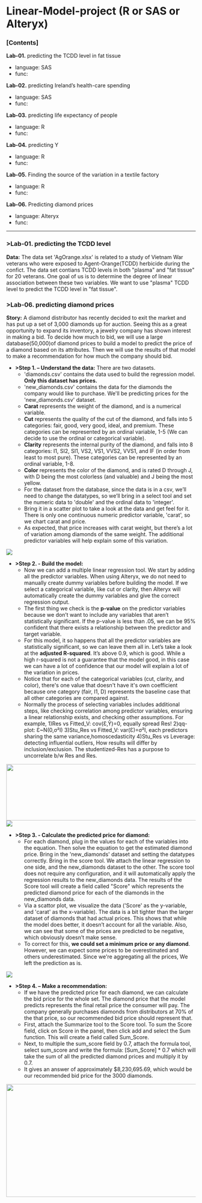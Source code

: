 # Linear-Model-project (R or SAS or Alteryx)

### [Contents] 

__Lab-01.__ predicting the TCDD level in fat tissue
  - language: SAS 
  - func:

__Lab-02.__ predicting Ireland’s health-care spending  
  - language: SAS 
  - func:  

__Lab-03.__ predicting life expectancy of people  
  - language: R 
  - func:  
   
__Lab-04.__ predicting Y 
  - language: R 
  - func:    

__Lab-05.__ Finding the source of the variation in a textile factory
  - language: R 
  - func:    

__Lab-06.__ Predicting diamond prices
  - language: Alteryx 
  - func:   
----------------------------------------------------------------------
### >Lab-01. predicting the TCDD level

__Data:__ The data set 'AgOrange.xlsx' is related to a study of Vietnam War veterans who were exposed to Agent-Orange(TCDD) herbicide during the confict. The data set contians TCDD levels in both "plasma" and "fat tissue" for 20 veterans. One goal of us is to determine the degree of linear association between these two variables. We want to use "plasma" TCDD level to predict the TCDD level in "fat tissue".





### >Lab-06. predicting diamond prices

__Story:__ A diamond distributor has recently decided to exit the market and has put up a set of 3,000 diamonds up for auction. Seeing this as a great opportunity to expand its inventory, a jewelry company has shown interest in making a bid. To decide how much to bid, we will use a large database(50,000)of diamond prices to build a model to predict the price of a diamond based on its attributes. Then we will use the results of that model to make a recommendation for how much the company should bid.

 - **>Step 1. – Understand the data:** There are two datasets. 
   - 'diamonds.csv' contains the data used to build the regression model. **Only this dataset has prices.**
   - 'new_diamonds.csv' contains the data for the diamonds the company would like to purchase. We'll be predicting prices for the 'new_diamonds.csv' dataset.
   - **Carat** represents the weight of the diamond, and is a numerical variable.
   - **Cut** represents the quality of the cut of the diamond, and falls into 5 categories: fair, good, very good, ideal, and premium. These categories can be represented by an ordinal variable, 1-5 (We can decide to use the ordinal or categorical variable).
   - **Clarity** represents the internal purity of the diamond, and falls into 8 categories: I1, SI2, SI1, VS2, VS1, VVS2, VVS1, and IF (in order from least to most pure). These categories can be represented by an ordinal variable, 1-8. 
   - **Color** represents the color of the diamond, and is rated D through J, with D being the most colorless (and valuable) and J being the most yellow.
   - For the dataset from the database, since the data is in a csv, we’ll need to change the datatypes, so we’ll bring in a select tool and set the numeric data to 'double' and the ordinal data to 'integer'. 
   - Bring it in a scatter plot to take a look at the data and get feel for it. There is only one continuous numeric predictor variable, 'carat', so we chart carat and price. 
   - As expected, that price increases with carat weight, but there’s a lot of variation among diamonds of the same weight. The additional predictor variables will help explain some of this variation.
<img src="https://user-images.githubusercontent.com/31917400/33441774-62ef790c-d5eb-11e7-845b-5d9a2d787624.jpg" />  
   
 - **>Step 2. - Build the model:** 
   - Now we can add a multiple linear regression tool. We start by adding all the predictor variables. When using Alteryx, we do not need to manually create dummy variables before building the model. If we select a categorical variable, like cut or clarity, then Alteryx will automatically create the dummy variables and give the correct regression output. 
   - The first thing we check is the **p-value** on the predictor variables because we don’t want to include any variables that aren’t statistically significant. If the p-value is less than .05, we can be 95% confident that there exists a relationship between the predictor and target variable.
   - For this model, it so happens that all the predictor variables are statistically significant, so we can leave them all in. Let’s take a look at the **adjusted R-squared**. It’s above 0.9, which is good. While a high r-squared is not a guarantee that the model good, in this case we can have a lot of confidence that our model will explain a lot of the variation in prices.
   - Notice that for each of the categorical variables (cut, clarity, and color), there's one value that doesn't have it's own coefficient because one category (fair, I1, D) represents the baseline case that all other categories are compared against. 
   - Normally the process of selecting variables includes additional steps, like checking correlation among predictor variables, ensuring a linear relationship exists, and checking other assumptions. For example, 1)Res vs Fitted_V: cov(Ɛ,Ŷ)=0, equally spread Res! 2)qq-plot: Ɛ~N(0,σ²I) 3)Stu_Res vs Fitted_V: var(Ɛ)=σ²I, each predictors sharing the same variance,homoscedasticity 4)Stu_Res vs Leverage: detecting influential outliers, How results will differ by inclusion/exclusion. The studentized-Res has a purpose to uncorrelate b/w Res and Res.
<img src="https://user-images.githubusercontent.com/31917400/33443681-15d6abf4-d5f0-11e7-9d23-1e7946813eff.jpg" width="600" height="150" />
<img src="https://user-images.githubusercontent.com/31917400/33443182-d9d00322-d5ee-11e7-91f3-d6244ec9394a.jpg" />

 - **>Step 3. - Calculate the predicted price for diamond:** 
   - For each diamond, plug in the values for each of the variables into the equation. Then solve the equation to get the estimated diamond price. Bring in the 'new_diamonds' dataset and setting the datatypes correctly. Bring in the score tool. We attach the linear regression to one side, and the new_diamonds dataset to the other. The score tool does not require any configuration, and it will automatically apply the regression results to the new_diamonds data. The results of the Score tool will create a field called "Score" which represents the predicted diamond price for each of the diamonds in the new_diamonds data.
   - Via a scattor plot, we visualize the data ('Score' as the y-variable, and 'carat' as the x-variable). The data is a bit tighter than the larger dataset of diamonds that had actual prices. This shows that while the model does better, it doesn’t account for all the variable. Also, we can see that some of the prices are predicted to be negative, which obviously doesn’t make sense. 
   - To correct for this, **we could set a minimum price or any diamond**. However, we can expect some prices to be overestimated and others underestimated. Since we're aggregating all the prices, We left the prediction as is.
<img src="https://user-images.githubusercontent.com/31917400/33454908-3ffe3a7e-d612-11e7-9932-71bd57c9bc6a.jpg" />

 - **>Step 4. – Make a recommendation:** 
   - If we have the predicted price for each diamond, we can calculate the bid price for the whole set. The diamond price that the model predicts represents the final retail price the consumer will pay. The company generally purchases diamonds from distributors at 70% of the that price, so our recommended bid price should represent that.
   - First, attach the Summarize tool to the Score tool. To sum the Score field, click on Score in the panel, then click add and select the Sum function. This will create a field called Sum_Score. 
   - Next, to multiple the sum_score field by 0.7, attach the formula tool, select sum_score and write the formula: [Sum_Score] * 0.7 which will take the sum of all the predicted diamond prices and multiply it by 0.7.
   - It gives an answer of approximately $8,230,695.69, which would be our recommended bid price for the 3000 diamonds.
<img src="https://user-images.githubusercontent.com/31917400/33455477-1c796464-d614-11e7-960d-40cb482e81d8.jpg" width="600" height="300" />   



































